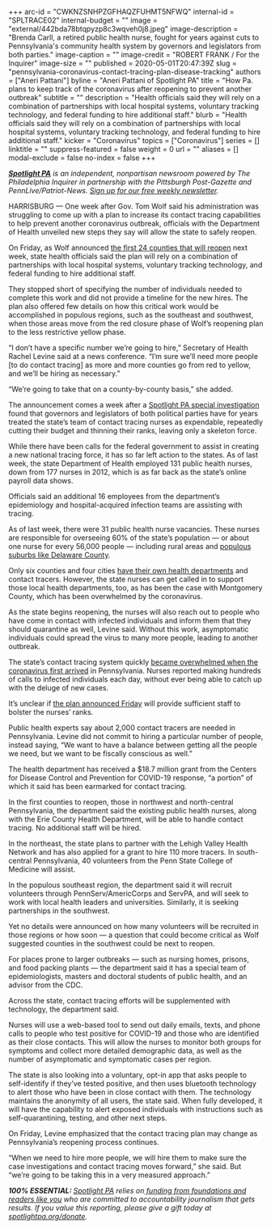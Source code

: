 +++
arc-id = "CWKNZSNHPZGFHAQZFUHMT5NFWQ"
internal-id = "SPLTRACE02"
internal-budget = ""
image = "external/442bda78btqpyzp8c3wqveh0j8.jpeg"
image-description = "Brenda Carll, a retired public health nurse, fought for years against cuts to Pennsylvania's community health system by governors and legislators from both parties."
image-caption = ""
image-credit = "ROBERT FRANK / For the Inquirer"
image-size = ""
published = 2020-05-01T20:47:39Z
slug = "pennsylvania-coronavirus-contact-tracing-plan-disease-tracking"
authors = ["Aneri Pattani"]
byline = "Aneri Pattani of Spotlight PA"
title = "How Pa. plans to keep track of the coronavirus after reopening to prevent another outbreak"
subtitle = ""
description = "Health officials said they will rely on a combination of partnerships with local hospital systems, voluntary tracking technology, and federal funding to hire additional staff."
blurb = "Health officials said they will rely on a combination of partnerships with local hospital systems, voluntary tracking technology, and federal funding to hire additional staff."
kicker = "Coronavirus"
topics = ["Coronavirus"]
series = []
linktitle = ""
suppress-featured = false
weight = 0
url = ""
aliases = []
modal-exclude = false
no-index = false
+++

<a href="https://www.spotlightpa.org/"><i><b>Spotlight PA</b></i></a><i> is an independent, nonpartisan newsroom powered by The Philadelphia Inquirer in partnership with the Pittsburgh Post-Gazette and PennLive/Patriot-News. </i><a href="https://www.spotlightpa.org/newsletters"><i>Sign up for our free weekly newsletter</i></a><i>.</i>

HARRISBURG — One week after Gov. Tom Wolf said his administration was struggling to come up with a plan to increase its contact tracing capabilities to help prevent another coronavirus outbreak, officials with the Department of Health unveiled new steps they say will allow the state to safely reopen.

On Friday, as Wolf announced <a href="https://www.spotlightpa.org/news/2020/05/pennsylvania-counties-reopen-full-list-may-8/" target=_blank>the first 24 counties that will reopen</a> next week, state health officials said the plan will rely on a combination of partnerships with local hospital systems, voluntary tracking technology, and federal funding to hire additional staff.

They stopped short of specifying the number of individuals needed to complete this work and did not provide a timeline for the new hires. The plan also offered few details on how this critical work would be accomplished in populous regions, such as the southeast and southwest, when those areas move from the red closure phase of Wolf’s reopening plan to the less restrictive yellow phase.

“I don’t have a specific number we’re going to hire,” Secretary of Health Rachel Levine said at a news conference. “I’m sure we’ll need more people [to do contact tracing] as more and more counties go from red to yellow, and we’ll be hiring as necessary.”

“We’re going to take that on a county-by-county basis,” she added.

The announcement comes a week after a <a href="https://www.spotlightpa.org/news/2020/04/pennsylvania-coronavirus-investigation-contact-tracing-nurses-budget-cuts/" target="_blank">Spotlight PA special investigation</a> found that governors and legislators of both political parties have for years treated the state’s team of contact tracing nurses as expendable, repeatedly cutting their budget and thinning their ranks, leaving only a skeleton force.

<script src="https://www.spotlightpa.org/embed.js" async></script><div data-spl-embed-version="1" data-spl-src="https://www.spotlightpa.org/embeds/donate/"></div>

While there have been calls for the federal government to assist in creating a new national tracing force, it has so far left action to the states. As of last week, the state Department of Health employed 131 public health nurses, down from 177 nurses in 2012, which is as far back as the state’s online payroll data shows.

Officials said an additional 16 employees from the department’s epidemiology and hospital-acquired infection teams are assisting with tracing.

As of last week, there were 31 public health nurse vacancies. These nurses are responsible for overseeing 60% of the state’s population — or about one nurse for every 56,000 people — including rural areas and <a href="https://www.nbcnews.com/news/us-news/pennsylvania-county-facing-coronavirus-crisis-without-health-department-n1173446">populous suburbs like Delaware County</a>.

Only six counties and four cities <a href="https://www.health.pa.gov/About/Pages/County-Municipal%20Health%20Depts.aspx">have their own health departments</a> and contact tracers. However, the state nurses can get called in to support those local health departments, too, as has been the case with Montgomery County, which has been overwhelmed by the coronavirus.

As the state begins reopening, the nurses will also reach out to people who have come in contact with infected individuals and inform them that they should quarantine as well, Levine said. Without this work, asymptomatic individuals could spread the virus to many more people, leading to another outbreak.

The state’s contact tracing system quickly <a href="https://www.spotlightpa.org/news/2020/04/pennsylvania-coronavirus-investigation-contact-tracing-nurses-budget-cuts/" target="_blank">became overwhelmed when the coronavirus first arrived</a> in Pennsylvania. Nurses reported making hundreds of calls to infected individuals each day, without ever being able to catch up with the deluge of new cases.

It’s unclear if <a href="https://web.archive.org/web/20210921131819/https://www.health.pa.gov/topics/disease/coronavirus/Pages/Contact-Tracing.aspx" target=_blank>the plan announced Friday</a> will provide sufficient staff to bolster the nurses’ ranks.

Public health experts say about 2,000 contact tracers are needed in Pennsylvania. Levine did not commit to hiring a particular number of people, instead saying, “We want to have a balance between getting all the people we need, but we want to be fiscally conscious as well.”

The health department has received a $18.7 million grant from the Centers for Disease Control and Prevention for COVID-19 response, “a portion” of which it said has been earmarked for contact tracing.

In the first counties to reopen, those in northwest and north-central Pennsylvania, the department said the existing public health nurses, along with the Erie County Health Department, will be able to handle contact tracing. No additional staff will be hired.

<script src="https://www.spotlightpa.org/embed.js" async></script><div data-spl-embed-version="1" data-spl-src="https://www.spotlightpa.org/embeds/newsletter/"></div>

In the northeast, the state plans to partner with the Lehigh Valley Health Network and has also applied for a grant to hire 110 more tracers. In south-central Pennsylvania, 40 volunteers from the Penn State College of Medicine will assist.

In the populous southeast region, the department said it will recruit volunteers through PennServ/AmericCorps and ServPA, and will seek to work with local health leaders and universities. Similarly, it is seeking partnerships in the southwest.

Yet no details were announced on how many volunteers will be recruited in those regions or how soon — a question that could become critical as Wolf suggested counties in the southwest could be next to reopen.

For places prone to larger outbreaks — such as nursing homes, prisons, and food packing plants — the department said it has a special team of epidemiologists, masters and doctoral students of public health, and an advisor from the CDC.

Across the state, contact tracing efforts will be supplemented with technology, the department said.

Nurses will use a web-based tool to send out daily emails, texts, and phone calls to people who test positive for COVID-19 and those who are identified as their close contacts. This will allow the nurses to monitor both groups for symptoms and collect more detailed demographic data, as well as the number of asymptomatic and symptomatic cases per region.

The state is also looking into a voluntary, opt-in app that asks people to self-identify if they’ve tested positive, and then uses bluetooth technology to alert those who have been in close contact with them. The technology maintains the anonymity of all users, the state said. When fully developed, it will have the capability to alert exposed individuals with instructions such as self-quarantining, testing, and other next steps.

On Friday, Levine emphasized that the contact tracing plan may change as Pennsylvania’s reopening process continues.

“When we need to hire more people, we will hire them to make sure the case investigations and contact tracing moves forward,” she said. But “we’re going to be taking this in a very measured approach.”

<i><b>100% ESSENTIAL: </b></i><a href="https://www.spotlightpa.org/"><i>Spotlight PA</i></a><i> relies on</i><a href="https://www.spotlightpa.org/support"><i> funding from foundations and readers like you</i></a><i> who are committed to accountability journalism that gets results. If you value this reporting, please give a gift today at </i><a href="https://www.spotlightpa.org/donate"><i>spotlightpa.org/donate</i></a><i>.</i>

<script src="https://www.spotlightpa.org/embed.js" async></script><div data-spl-embed-version="1" data-spl-src="https://www.spotlightpa.org/embeds/tips/?tip_text=Do%20you%20have%20a%20tip%20about%20%3Cb%3Ehow%20Pa.'s%20government%20is%20responding%20to%20the%20coronavirus%3C%2Fb%3E%3F%20Tell%20us."></div>

